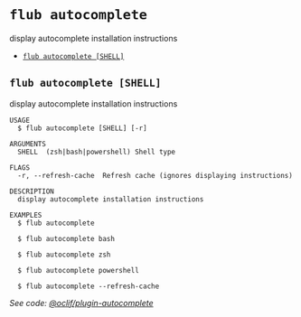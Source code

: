 `flub autocomplete`
===================

display autocomplete installation instructions

* [`flub autocomplete [SHELL]`](#flub-autocomplete-shell)

## `flub autocomplete [SHELL]`

display autocomplete installation instructions

```
USAGE
  $ flub autocomplete [SHELL] [-r]

ARGUMENTS
  SHELL  (zsh|bash|powershell) Shell type

FLAGS
  -r, --refresh-cache  Refresh cache (ignores displaying instructions)

DESCRIPTION
  display autocomplete installation instructions

EXAMPLES
  $ flub autocomplete

  $ flub autocomplete bash

  $ flub autocomplete zsh

  $ flub autocomplete powershell

  $ flub autocomplete --refresh-cache
```

_See code: [@oclif/plugin-autocomplete](https://github.com/oclif/plugin-autocomplete/blob/v2.3.9/src/commands/autocomplete/index.ts)_
